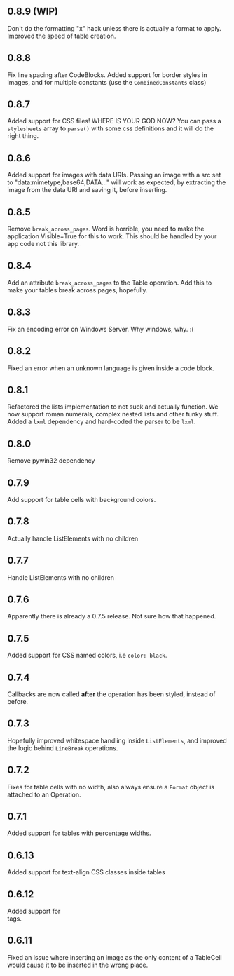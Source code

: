## 0.8.9 (WIP)
Don't do the formatting "x" hack unless there is actually a format to apply. Improved the speed of table creation.

## 0.8.8
Fix line spacing after CodeBlocks. Added support for border styles in images, and for multiple constants (use the
`CombinedConstants` class)

## 0.8.7
Added support for CSS files! WHERE IS YOUR GOD NOW? You can pass a `stylesheets` array to `parse()` with some css
definitions and it will do the right thing.

## 0.8.6
Added support for images with data URIs. Passing an image with a src set to "data:mimetype,base64;DATA..." will work
as expected, by extracting the image from the data URI and saving it, before inserting.

## 0.8.5
Remove `break_across_pages`. Word is horrible, you need to make the application Visible=True for
this to work. This should be handled by your app code not this library.

## 0.8.4
Add an attribute `break_across_pages` to the Table operation. Add this to make your tables break
across pages, hopefully.

## 0.8.3
Fix an encoding error on Windows Server. Why windows, why. :(

## 0.8.2
Fixed an error when an unknown language is given inside a code block.

## 0.8.1
Refactored the lists implementation to not suck and actually function. We now support roman numerals,
complex nested lists and other funky stuff. Added a `lxml` dependency and hard-coded the parser to be `lxml`.

## 0.8.0
Remove pywin32 dependency

## 0.7.9
Add support for table cells with background colors.

## 0.7.8
Actually handle ListElements with no children

## 0.7.7
Handle ListElements with no children

## 0.7.6
Apparently there is already a 0.7.5 release. Not sure how that happened.

## 0.7.5
Added support for CSS named colors, i.e `color: black`.

## 0.7.4
Callbacks are now called **after** the operation has been styled, instead of before.

## 0.7.3
Hopefully improved whitespace handling inside `ListElements`, and improved the logic behind `LineBreak` operations.

## 0.7.2
Fixes for table cells with no width, also always ensure a `Format` object is attached to an Operation.

## 0.7.1
Added support for tables with percentage widths.

## 0.6.13
Added support for text-align CSS classes inside tables

## 0.6.12
Added support for <br> tags.

## 0.6.11
Fixed an issue where inserting an image as the only content of a TableCell would cause it to be inserted in the wrong place.